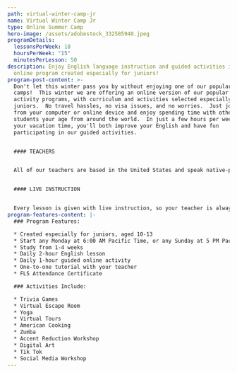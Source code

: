 ```yaml
---
path: virtual-winter-camp-jr
name: Virtual Winter Camp Jr
type: Online Summer Camp
hero-image: /assets/adobestock_332585940.jpeg
programDetails:
  lessonsPerWeek: 18
  hoursPerWeek: "15"
  minutesPerLesson: 50
description: Enjoy English language instruction and guided activities in a fun
  online program created especially for juniors!
program-post-content: >-
  Don't let this winter pass you by without enjoying one of our popular winter
  camps!  This winter we are offering an online version of our popular winter
  activity programs, with curriculum and activities selected especially for
  juniors.  No travel hassles, no visa issues, and no worries.  Just join us
  from your computer or online device and enjoy spending time with other
  students your age from around the world.  In just a few hours per week during
  your vacation time, you'll both improve your English and have fun
  participating in our guided activities.


  #### TEACHERS


  All of our teachers are based in the United States and speak native-proficient level English. Every teacher has a TEFL Certificate or Master's Degree and extensive instructional experience. Activities are led by experienced, friendly American Activity Guides.


  #### LIVE INSTRUCTION


  Every lesson is given with live instruction, so your teacher is always there to provide feedback and correction. You'll meet and practice with students from around the world as you improve your English skills together!
program-features-content: |-
  ### Program Features:

  * Created especially for juniors, aged 10-13
  * Start any Monday at 6:00 AM Pacific Time, or any Sunday at 5 PM Pacific Time
  * Study from 1-4 weeks
  * Daily 2-hour English lesson
  * Daily 1-hour guided online activity
  * One-to-one tutorial with your teacher
  * FLS Attendance Certificate

  ### Activities Include:

  * Trivia Games
  * Virtual Escape Room
  * Yoga
  * Virtual Tours
  * American Cooking
  * Zumba
  * Accent Reduction Workshop
  * Digital Art
  * Tik Tok
  * Social Media Workshop
---
```

